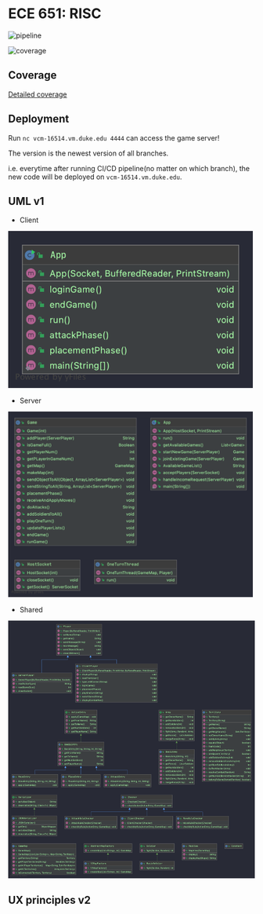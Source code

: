 ECE 651: RISC
======================================

![pipeline](https://gitlab.oit.duke.edu/yy252/ece651-spr21-group2-risc/badges/master/pipeline.svg)

![coverage](https://gitlab.oit.duke.edu/yy252/ece651-spr21-group2-risc/badges/master/coverage.svg?job=test)

## Coverage
[Detailed coverage](https://yy252.pages.oit.duke.edu/ece651-spr21-group2-risc/dashboard.html)

## Deployment
Run `nc vcm-16514.vm.duke.edu 4444` can access the game server!

The version is the newest version of all branches. 

i.e. everytime after running CI/CD pipeline(no matter on which branch), the new code will be deployed on `vcm-16514.vm.duke.edu`.

## UML v1
- Client 
<img src="./UMLs/client.PNG" alt="client" width="500" />

- Server
<img src="./UMLs/server.PNG" alt="server" width="500" />

- Shared
<img src="./UMLs/shared.PNG" alt="shared" width="1000" />

## UX principles v2
<a href="./UX/UX_summary.pdf">
